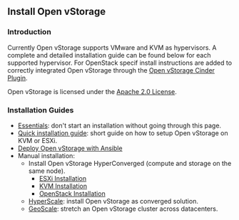 ## Install Open vStorage

### Introduction
Currently Open vStorage supports VMware and KVM as hypervisors. A complete and detailed installation guide can be found below for each supported hypervisor.
For OpenStack specif install instructions are added to correctly integrated Open vStorage through the [Open vStorage Cinder Plugin](https://github.com/openvstorage/framework-cinder-plugin).

Open vStorage is licensed under the [Apache 2.0 License](http://www.apache.org/licenses/LICENSE-2.0).

### Installation Guides
* [Essentials](essentials.md): don't start an installation without going through this page.
* [Quick installation guide](quickinstall.md): short guide on how to setup Open vStorage on KVM or ESXi.
* [Deploy Open vStorage with Ansible](ansible.md)
* Manual installation:
    * Install Open vStorage HyperConverged (compute and storage on the same node).
        * [ESXi Installation](esxi.md)
        * [KVM Installation](kvm.md)
        * [OpenStack Installation](openstack.md)
    * [HyperScale](hyperscale.md): install Open vStorage as converged solution.
    * [GeoScale](geoscale.md): stretch an Open vStorage cluster across datacenters.

